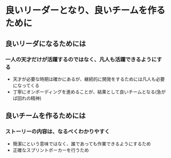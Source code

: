 # 良いリーダーとなり、良いチームを作るために

## 良いリーダになるためには

### 一人の天才だけが活躍するのではなく、凡人も活躍できるようにする

- 天才が必要な時期は確かにあるが、継続的に開発をするためには凡人も必要になってくる
- 丁寧にオンボーディングを進めることが、結果として良いチームとなる(急がば回れの精神)

## 良いチームを作るためには

### ストーリーの内容は、なるべくわかりやすく

- 簡潔にという意味ではなく、誰であっても作業できるようにするため
- 正確なスプリントポーカーを行うため
